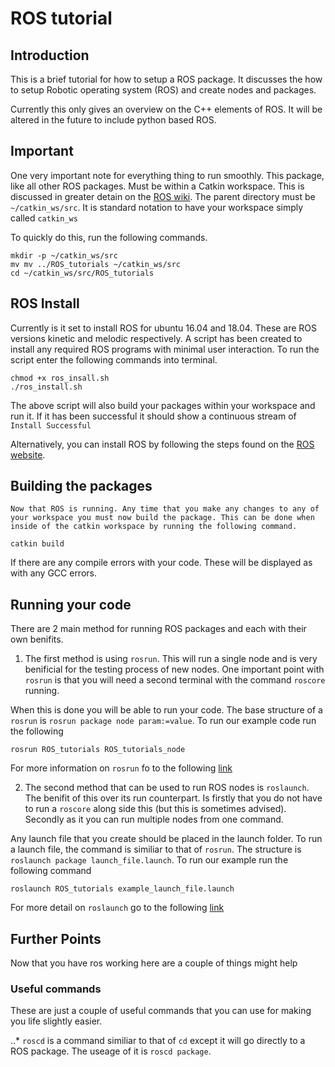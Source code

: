 # ROS tutorial
## Introduction
This is a brief tutorial for how to setup a ROS package. It discusses the how to setup Robotic operating system (ROS) and create nodes and packages.

Currently this only gives an overview on the C++ elements of ROS. It will be altered in the future to include python based ROS.

## Important
One very important note for everything thing to run smoothly. This package, like all other ROS packages. Must be within a Catkin workspace. This is discussed in greater detain on the [ROS wiki](http://wiki.ros.org/catkin/Tutorials/create_a_workspace). The parent directory must be `~/catkin_ws/src`. It is standard notation to have your workspace simply called `catkin_ws`

To quickly do this, run the following commands.
```
mkdir -p ~/catkin_ws/src
mv mv ../ROS_tutorials ~/catkin_ws/src
cd ~/catkin_ws/src/ROS_tutorials
```

## ROS Install
Currently is it set to install ROS for ubuntu 16.04 and 18.04. These are ROS versions kinetic and melodic respectively. A script has been created to install any required ROS programs with minimal user interaction. To run the script enter the following commands into terminal.

```
chmod +x ros_insall.sh
./ros_install.sh
```

The above script will also build your packages within your workspace and run it. If it has been successful it should show a continuous stream of `Install Successful`

Alternatively, you can install ROS by following the steps found on the [ROS website](http://wiki.ros.org/ROS/Installation).

## Building the packages
	Now that ROS is running. Any time that you make any changes to any of your workspace you must now build the package. This can be done when inside of the catkin workspace by running the following command.

`catkin build`

If there are any compile errors with your code. These will be displayed as with any GCC errors.

## Running your code
There are 2 main method for running ROS packages and each with their own benifits.

1) The first method is using `rosrun`. This will run a single node and is very benificial for the testing process of new nodes. One important point with `rosrun` is that you will need a second terminal with the command `roscore` running.

When this is done you will be able to run your code. The base structure of a `rosrun` is `rosrun package node param:=value`. To run our example code run the following

`rosrun ROS_tutorials ROS_tutorials_node`

For more information on `rosrun` fo to the following [link](http://wiki.ros.org/rosbash#rosrun)

2) The second method that can be used to run ROS nodes is `roslaunch`. The benifit of this over its run counterpart. Is firstly that you do not have to run a `roscore` along side this (but this is sometimes advised). Secondly as it you can run multiple nodes from one command.

Any launch file that you create should be placed in the launch folder. To run a launch file, the command is similiar to that of `rosrun`. The structure is `roslaunch package launch_file.launch`. To run our example run the following command

`roslaunch ROS_tutorials example_launch_file.launch`

For more detail on `roslaunch` go to the following [link](http://wiki.ros.org/roslaunch)

## Further Points
Now that you have ros working here are a couple of things might help

### Useful commands
These are just a couple of useful commands that you can use for making you life slightly easier.

..* `roscd` is a command similiar to that of `cd` except it will go directly to a ROS package. The useage of it is `roscd package`.
